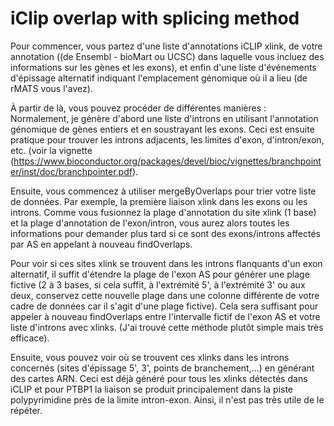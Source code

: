 # iClip overlap with splicing method

Pour commencer, vous partez d'une liste d'annotations iCLIP xlink, de votre annotation ((de Ensembl - bioMart ou UCSC) dans laquelle vous incluez des informations sur les gènes et les exons), et enfin d'une liste d'événements d'épissage alternatif indiquant l'emplacement génomique où il a lieu (de rMATS vous l'avez).

À partir de là, vous pouvez procéder de différentes manières : Normalement, je génère d'abord une liste d'introns en utilisant l'annotation génomique de gènes entiers et en soustrayant les exons. Ceci est ensuite pratique pour trouver les introns adjacents, les limites d'exon, d'intron/exon, etc. (voir la vignette (https://www.bioconductor.org/packages/devel/bioc/vignettes/branchpointer/inst/doc/branchpointer.pdf).

Ensuite, vous commencez à utiliser mergeByOverlaps pour trier votre liste de données. Par exemple, la première liaison xlink dans les exons ou les introns. Comme vous fusionnez la plage d'annotation du site xlink (1 base) et la plage d'annotation de l'exon/intron, vous aurez alors toutes les informations pour demander plus tard si ce sont des exons/introns affectés par AS en appelant à nouveau findOverlaps.  

Pour voir si ces sites xlink se trouvent dans les introns flanquants d'un exon alternatif, il suffit d'étendre la plage de l'exon AS pour générer une plage fictive (2 à 3 bases, si cela suffit, à l'extrémité 5', à l'extrémité 3' ou aux deux, conservez cette nouvelle plage dans une colonne différente de votre cadre de données car il s'agit d'une plage fictive). Cela sera suffisant pour appeler à nouveau findOverlaps entre l'intervalle fictif de l'exon AS et votre liste d'introns avec xlinks. (J'ai trouvé cette méthode plutôt simple mais très efficace).

Ensuite, vous pouvez voir où se trouvent ces xlinks dans les introns concernés (sites d'épissage 5', 3', points de branchement,...) en générant des cartes ARN. Ceci est déjà généré pour tous les xlinks détectés dans iCLIP et pour PTBP1 la liaison se produit principalement dans la piste polypyrimidine près de la limite intron-exon. Ainsi, il n'est pas très utile de le répéter.
